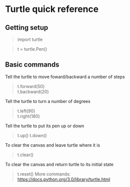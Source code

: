# Turtle quick reference #
## Getting setup ##
> import turtle

> t = turtle.Pen()

## Basic commands ##
Tell the turtle to move foward/backward a number of steps
> t.forward(50)  
> t.backward(20)  

Tell the turtle to turn a number of degrees
> t.left(90)  
> t.right(180)

Tell the turtle to put its pen up or down
> t.up()
> t.down()  

To clear the canvas and leave turtle where it is
> t.clear()

To clear the canvas and return turtle to its initial state
> t.reset()
More commands:
https://docs.python.org/3.0/library/turtle.html
